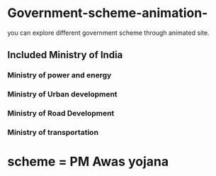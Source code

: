 # Government-scheme-animation-
you can explore different government scheme through animated site.
## Included Ministry of India
### Ministry of power and energy
### Ministry of Urban development
### Ministry of Road Development
### Ministry of transportation
# scheme = PM Awas yojana
